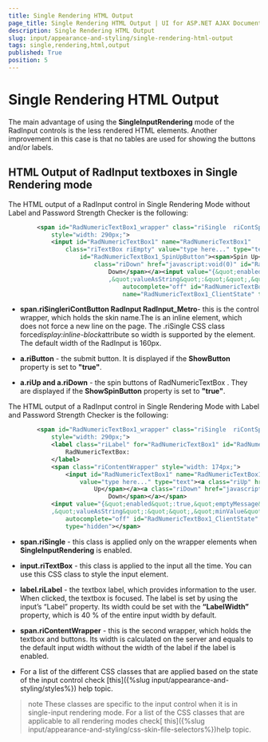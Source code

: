 ```yaml
---
title: Single Rendering HTML Output
page_title: Single Rendering HTML Output | UI for ASP.NET AJAX Documentation
description: Single Rendering HTML Output
slug: input/appearance-and-styling/single-rendering-html-output
tags: single,rendering,html,output
published: True
position: 5
---
```


# Single Rendering HTML Output



The main advantage of using the __SingleInputRendering__ mode of the RadInput controls is the less rendered HTML elements. Another improvement in this case is that no tables are used for showing the buttons and/or labels.

## HTML Output of RadInput textboxes in Single Rendering mode

The HTML output of a RadInput control in Single Rendering Mode without Label and Password Strength Checker is the following:

````XML
		<span id="RadNumericTextBox1_wrapper" class="riSingle  riContSpinButtons RadInput RadInput_Metro"
			style="width: 290px;">
			<input id="RadNumericTextBox1" name="RadNumericTextBox1"
				class="riTextBox riEmpty" value="type here..." type="text"><a class="riUp" href="javascript:void(0)"
					id="RadNumericTextBox1_SpinUpButton"><span>Spin Up</span></a><a
						class="riDown" href="javascript:void(0)" id="RadNumericTextBox1_SpinDownButton"><span>Spin
							Down</span></a><input value="{&quot;enabled&quot;:true,&quot;emptyMessage&quot;:&quot;type here...&quot;,&quot;validationText&quot;:&quot;&quot;
							,&quot;valueAsString&quot;:&quot;&quot;,&quot;minValue&quot;:-70368744177664,&quot;maxValue&quot;:70368744177664}"
								autocomplete="off" id="RadNumericTextBox1_ClientState"
								name="RadNumericTextBox1_ClientState" type="hidden"></span>
````



* __span.riSingleriContButton RadInput RadInput_Metro__- this is the control wrapper, which holds the skin name.The <span> is an inline element, which does not force a new line on the page. The .riSingle CSS class force*display:inline-block*attribute so width is supported by the <span> element. The default width of the RadInput is 160px.

* __a.riButton__ - the submit button. It is displayed if the __ShowButton__ property is set to __"true"__.

* __a.riUp and a.riDown__ - the spin buttons of RadNumericTextBox . They are displayed if the __ShowSpinButton__ property is set to __"true"__.

The HTML output of a RadInput control in Single Rendering Mode with Label and Password Strength Checker is the following:

````XML
		<span id="RadNumericTextBox1_wrapper" class="riSingle  riContSpinButtons RadInput RadInput_Metro"
			style="width: 290px;">
			<label class="riLabel" for="RadNumericTextBox1" id="RadNumericTextBox1_Label" style="width: 116px;">
				RadNumericTextBox:
			</label>
			<span class="riContentWrapper" style="width: 174px;">
				<input id="RadNumericTextBox1" name="RadNumericTextBox1" class="riTextBox riEmpty"
					value="type here..." type="text"><a class="riUp" href="javascript:void(0)" id="RadNumericTextBox1_SpinUpButton"><span>Spin
						Up</span></a><a class="riDown" href="javascript:void(0)" id="RadNumericTextBox1_SpinDownButton"><span>Spin
							Down</span></a></span>
			<input value="{&quot;enabled&quot;:true,&quot;emptyMessage&quot;:&quot;type here...&quot;,&quot;validationText&quot;:&quot;&quot;
			,&quot;valueAsString&quot;:&quot;&quot;,&quot;minValue&quot;:-70368744177664,&quot;maxValue&quot;:70368744177664}"
				autocomplete="off" id="RadNumericTextBox1_ClientState" name="RadNumericTextBox1_ClientState"
				type="hidden"></span>
````



* __span.riSingle__ - this class is applied only on the wrapper elements when __SingleInputRendering__ is enabled.

* __input.riTextBox__ - this class is applied to the input all the time. You can use this CSS class to style the input element.

* __label.riLabel__ - the textbox label, which provides information to the user. When clicked, the textbox is focused. The label is set by using the input’s “Label” property. Its width could be set with the __“LabelWidth”__ property, which is 40 % of the entire input width by default.

* __span.riContentWrapper__ - this is the second wrapper, which holds the textbox and buttons. Its width is calculated on the server and equals to the default input width without the width of the label if the label is enabled.

* For a list of the different CSS classes that are applied based on the state of the input control check [this]({%slug input/appearance-and-styling/styles%}) help topic.

>note These classes are specific to the input control when it is in single-input rendering mode.	For a list of the CSS classes that are applicable to all rendering modes check[ this]({%slug input/appearance-and-styling/css-skin-file-selectors%})help topic.
>

